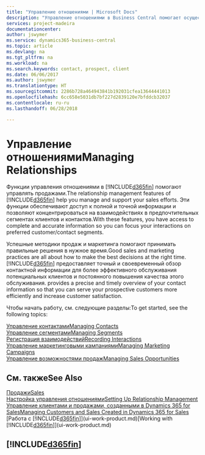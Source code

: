 ```yaml
---
title: "Управление отношениями | Microsoft Docs"
description: "Управление отношениями в Business Central помогает осуществлять продажи и предоставляет доступ к информации о контактах и потенциальных клиентах для эффективного обслуживания клиентов."
services: project-madeira
documentationcenter: 
author: jswymer
ms.service: dynamics365-business-central
ms.topic: article
ms.devlang: na
ms.tgt_pltfrm: na
ms.workload: na
ms.search.keywords: contact, prospect, client
ms.date: 06/06/2017
ms.author: jswymer
ms.translationtype: HT
ms.sourcegitcommit: 2286b728a464943841b192031cfea13644441013
ms.openlocfilehash: 6cc658e5031db7bf227d2839120e7bfddcb32037
ms.contentlocale: ru-ru
ms.lasthandoff: 06/28/2018

---
```

# <a name="managing-relationships"></a><span data-ttu-id="ccd0b-103">Управление отношениями</span><span class="sxs-lookup"><span data-stu-id="ccd0b-103">Managing Relationships</span></span>
<span data-ttu-id="ccd0b-104">Функции управления отношениями в [!INCLUDE[d365fin](includes/d365fin_md.md)] помогают управлять продажами.</span><span class="sxs-lookup"><span data-stu-id="ccd0b-104">The relationship management features of [!INCLUDE[d365fin](includes/d365fin_md.md)] help you manage and support your sales efforts.</span></span> <span data-ttu-id="ccd0b-105">Эти функции обеспечивают доступ к полной и точной информации и позволяют концентрироваться на взаимодействиях в предпочтительных сегментах клиентов и контактов.</span><span class="sxs-lookup"><span data-stu-id="ccd0b-105">With these features, you have access to complete and accurate information so you can focus your interactions on preferred customer/contact segments.</span></span>

<span data-ttu-id="ccd0b-106">Успешные методики продаж и маркетинга помогают принимать правильные решения в нужное время.</span><span class="sxs-lookup"><span data-stu-id="ccd0b-106">Good sales and marketing practices are all about how to make the best decisions at the right time.</span></span> [!INCLUDE[d365fin](includes/d365fin_md.md)]<span data-ttu-id="ccd0b-107"> предоставляет точный и своевременный обзор контактной информации для более эффективного обслуживания потенциальных клиентов и постоянного повышения качества этого обслуживания.</span><span class="sxs-lookup"><span data-stu-id="ccd0b-107"> provides a precise and timely overview of your contact information so that you can serve your prospective customers more efficiently and increase customer satisfaction.</span></span>

<span data-ttu-id="ccd0b-108">Чтобы начать работу, см. следующие разделы:</span><span class="sxs-lookup"><span data-stu-id="ccd0b-108">To get started, see the following topics:</span></span>

[<span data-ttu-id="ccd0b-109">Управление контактами</span><span class="sxs-lookup"><span data-stu-id="ccd0b-109">Managing Contacts</span></span>](marketing-contacts.md)  
[<span data-ttu-id="ccd0b-110">Управление сегментами</span><span class="sxs-lookup"><span data-stu-id="ccd0b-110">Managing Segments</span></span>](marketing-segments.md)  
[<span data-ttu-id="ccd0b-111">Регистрация взаимодействий</span><span class="sxs-lookup"><span data-stu-id="ccd0b-111">Recording Interactions</span></span>](marketing-interactions.md)  
[<span data-ttu-id="ccd0b-112">Управление маркетинговыми кампаниями</span><span class="sxs-lookup"><span data-stu-id="ccd0b-112">Managing Marketing Campaigns</span></span>](marketing-campaigns.md)  
[<span data-ttu-id="ccd0b-113">Управление возможностями продаж</span><span class="sxs-lookup"><span data-stu-id="ccd0b-113">Managing Sales Opportunities</span></span>](marketing-manage-sales-opportunities.md)

## <a name="see-also"></a><span data-ttu-id="ccd0b-114">См. также</span><span class="sxs-lookup"><span data-stu-id="ccd0b-114">See Also</span></span>
[<span data-ttu-id="ccd0b-115">Продажи</span><span class="sxs-lookup"><span data-stu-id="ccd0b-115">Sales</span></span>](sales-manage-sales.md)  
[<span data-ttu-id="ccd0b-116">Настройка управления отношениями</span><span class="sxs-lookup"><span data-stu-id="ccd0b-116">Setting Up Relationship Management</span></span>](marketing-setup-marketing.md)  
[<span data-ttu-id="ccd0b-117">Управление клиентами и продажами, созданными в Dynamics 365 for Sales</span><span class="sxs-lookup"><span data-stu-id="ccd0b-117">Managing Customers and Sales Created in Dynamics 365 for Sales</span></span>](marketing-integrate-dynamicscrm.md)  
<span data-ttu-id="ccd0b-118">[Работа с [!INCLUDE[d365fin](includes/d365fin_md.md)]](ui-work-product.md)</span><span class="sxs-lookup"><span data-stu-id="ccd0b-118">[Working with [!INCLUDE[d365fin](includes/d365fin_md.md)]](ui-work-product.md)</span></span>  

## [!INCLUDE[d365fin](includes/free_trial_md.md)]  
 

